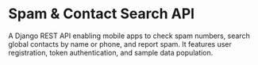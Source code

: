 # Spam & Contact Search API
 A Django REST API enabling mobile apps to check spam numbers, search global contacts by name or phone, and report spam. It features user registration, token authentication, and sample data population.
